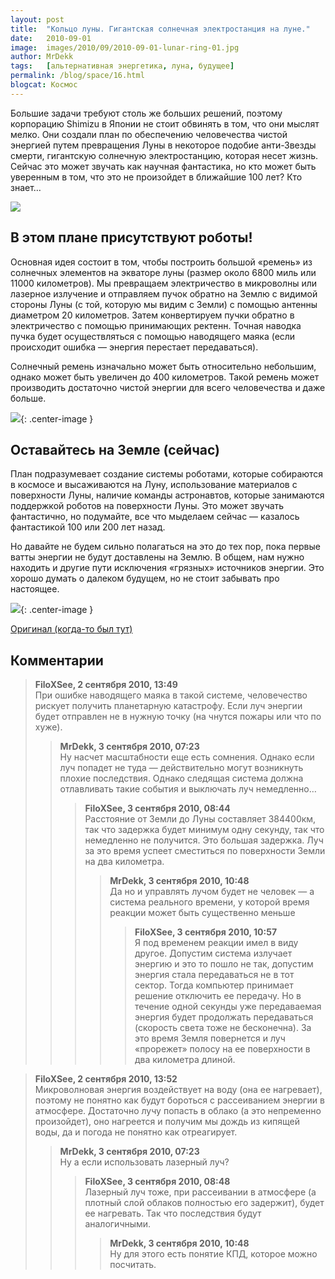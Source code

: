 ```yaml
---
layout: post
title:  "Кольцо луны. Гигантская солнечная электростанция на луне."
date:   2010-09-01
image:  images/2010/09/2010-09-01-lunar-ring-01.jpg
author: MrDekk
tags:   [альтернативная энергетика, луна, будущее]
permalink: /blog/space/16.html
blogcat: Космос
---
```



Большие задачи требуют столь же больших решений, поэтому корпорацию Shimizu в Японии не стоит обвинять в том, что они мыслят мелко. Они создали план по обеспечению человечества чистой энергией путем превращения Луны в некоторое подобие анти-Звезды смерти, гигантскую солнечную электростанцию, которая несет жизнь. Сейчас это может звучать как научная фантастика, но кто может быть уверенным в том, что это не произойдет в ближайшие 100 лет? Кто знает…

![]({{site.baseurl}}/images/2010/09/2010-09-01-lunar-ring-02.jpg)

## В этом плане присутствуют роботы!


Основная идея состоит в том, чтобы построить большой «ремень» из солнечных элементов на экваторе луны (размер около 6800 миль или 11000 километров). Мы превращаем электричество в микроволны или лазерное излучение и отправляем пучок обратно на Землю с видимой стороны Луны (с той, которую мы видим с Земли) с помощью антенны диаметром 20 километров. Затем конвертируем пучки обратно в электричество с помощью принимающих ректенн. Точная наводка пучка будет осуществляться с помощью наводящего маяка (если происходит ошибка — энергия перестает передаваться).

Солнечный ремень изначально может быть относительно небольшим, однако может быть увеличен до 400 километров. Такой ремень может производить достаточно чистой энергии для всего человечества и даже больше.

![]({{site.baseurl}}/images/2010/09/2010-09-01-lunar-ring-03.jpg){: .center-image }

## Оставайтесь на Земле (сейчас)


План подразумевает создание системы роботами, которые собираются в космосе и высаживаются на Луну, использование материалов с поверхности Луны, наличие команды астронавтов, которые занимаются поддержкой роботов на поверхности Луны. Это может звучать фантастично, но подумайте, все что мыделаем сейчас — казалось фантастикой 100 или 200 лет назад.

Но давайте не будем сильно полагаться на это до тех пор, пока первые ватты энергии не будут доставлены на Землю. В общем, нам нужно находить и другие пути исключения «грязных» источников энергии. Это хорошо думать о далеком будущем, но не стоит забывать про настоящее.

![]({{site.baseurl}}/images/2010/09/2010-09-01-lunar-ring-04.jpg){: .center-image }

[Оригинал (когда-то был тут)](http://www.treehugger.com/files/2010/06/luna-ring-solar-power-plant-on-the-moon.php)

## Комментарии

> **FiloXSee, 2 сентября 2010, 13:49**  
> При ошибке наводящего маяка в такой системе, человечество рискует получить планетарную катастрофу. Если луч энергии будет отправлен не в нужную точку (на чнутся пожары или что по хуже).
>> **MrDekk, 3 сентября 2010, 07:23**  
>> Ну насчет масштабности еще есть сомнения. Однако если луч попадет не туда — действительно могут возникнуть плохие последствия. Однако следящая система должна отлавливать такие события и выключать луч немедленно…
>>> **FiloXSee, 3 сентября 2010, 08:44**  
>>> Расстояние от Земли до Луны составляет 384400км, так что задержка будет минимум одну секунду, так что немедленно не получится. Это большая задержка. Луч за это время успеет сместиться по поверхности Земли на два километра.
>>>> **MrDekk, 3 сентября 2010, 10:48**  
>>>> Да но и управлять лучом будет не человек — а система реального времени, у которой время реакции может быть существенно меньше
>>>>> **FiloXSee, 3 сентября 2010, 10:57**  
>>>>> Я под временем реакции имел в виду другое. Допустим система излучает энергию и это то пошло не так, допустим энергия стала передаваться не в тот сектор. Тогда компьютер принимает решение отключить ее передачу. Но в течение одной секунды уже передаваемая энергия будет продолжать передаваться (скорость света тоже не бесконечна). За это время Земля повернется и луч «прорежет» полосу на ее поверхности в два километра длиной.

> **FiloXSee, 2 сентября 2010, 13:52**  
> Микроволновая энергия воздействует на воду (она ее нагревает), поэтому не понятно как будут бороться с рассеиванием энергии в атмосфере. Достаточно лучу попасть в облако (а это непременно произойдет), оно нагреется и получим мы дождь из кипящей воды, да и погода не понятно как отреагирует.
>> **MrDekk, 3 сентября 2010, 07:23**  
>> Ну а если использовать лазерный луч?
>>> **FiloXSee, 3 сентября 2010, 08:48**  
>>> Лазерный луч тоже, при рассеивании в атмосфере (а плотный слой облаков полностью его задержит), будет ее нагревать. Так что последствия будут аналогичными.
>>>> **MrDekk, 3 сентября 2010, 10:48**  
>>>> Ну для этого есть понятие КПД, которое можно посчитать.